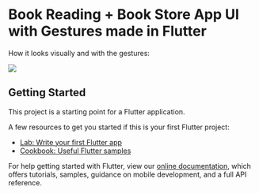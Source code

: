 # Book Reading + Book Store App UI with Gestures made in Flutter
How it looks visually and with the gestures:


![](https://media.giphy.com/media/iIGW0trnnpm4Xxbbh9/giphy.gif)
## Getting Started

This project is a starting point for a Flutter application.

A few resources to get you started if this is your first Flutter project:

- [Lab: Write your first Flutter app](https://flutter.dev/docs/get-started/codelab)
- [Cookbook: Useful Flutter samples](https://flutter.dev/docs/cookbook)

For help getting started with Flutter, view our 
[online documentation](https://flutter.dev/docs), which offers tutorials, 
samples, guidance on mobile development, and a full API reference.
